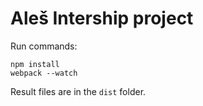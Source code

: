 # Aleš Intership project



Run commands:
```
npm install
webpack --watch
```

Result files are in the `dist` folder.
